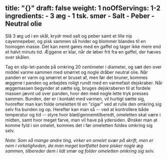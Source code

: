 title: "{}"
draft: false
weight: 1
noOfServings: 1-2
ingredients:
	- 3 æg
	- 1 tsk. smør
	- Salt
	- Peber
	- Neutral olie
---

Slå 3 æg ud i en skål, krydr med salt og peber samt et lille nip
cayennepeber, og pisk sammen så hvider og blommer blandes til en homogen
masse. Det kan nemt gøres med en gaffel og tager ikke mere end et halvt
minuts tid. Æggene er klar, når de løber frit fra en gaffel, der hæves
over skålen.

Tag en slip-let-pande på omkring 20 centimeter i diameter, og sæt den
over middel varme sammen med smørret og nogle dråber neutral olie. Når
panden er varm og smørret er bruset af, men før det bruner, kommes
æggene i panden og arbejdes roligt rundt med en varmefast dejskraber.
Når æggemassen begynder at sætte sig, bruges dejskraberen til at fordele
massen jævnt ud over panden, hvor den med nogle lette tryk presses
sammen. Bunden, der er i kontakt med varmen, vil hurtigt sætte sig,
hvorefter man kan folde omeletten til en "cigar" ved at rulle den
omkring sig selv fra bunden og op. Herefter kan man så -- ved at
kontrollere både temperatur og tid -- styre hvor blød/gennemtilberedt,
omeletten skal være i midten, samt hvor meget farve, man vil have på
ydersiden. Ønsker man at komme fyld i sin omelet, kommes det i før
omeletten foldes omkring sig selv.

*Note: Som så mange andre ting, virker en omelet svær på skrift, men er
nem i virkeligheden, da man meget kortfattet bare pisker nogle æg
sammen, tilbereder dem i lidt smør og folder omeletten omkring sig
selv.*


